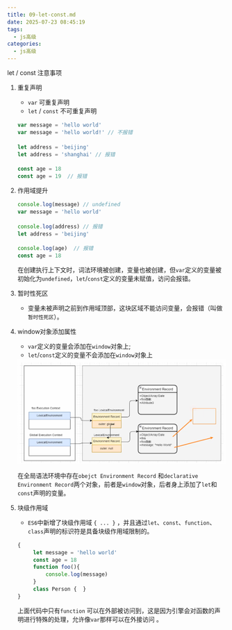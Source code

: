 ```yaml
---
title: 09-let-const.md
date: 2025-07-23 08:45:19
tags: 
  - js高级
categories:
  - js高级
---
```


let / const 注意事项

1. 重复声明
    - `var` 可重复声明
    - `let` / `const` 不可重复声明
   ```javascript
   var message = 'hello world'
   var message = 'hello world!' // 不报错
   
   let address = 'beijing'
   let address = 'shanghai' // 报错
   
   const age = 18
   const age = 19  // 报错
   ```

2. 作用域提升
   ```javascript
   console.log(message) // undefined
   var message = 'hello world'
   
   console.log(address) // 报错
   let address = 'beijing'
   
   console.log(age)  // 报错
   const age = 18
   
   ```
   在创建执行上下文时，词法环境被创建，变量也被创建，但`var`定义的变量被初始化为`undefined`，`let`/`const`定义的变量未赋值，访问会报错。
3. 暂时性死区
   - 变量未被声明之前到作用域顶部，这块区域不能访问变量，会报错（叫做`暂时性死区`）。
4. window对象添加属性
   - `var`定义的变量会添加在`window`对象上;
   - `let`/`const`定义的变量不会添加在`window`对象上

   <img src="../../img/js高级/09-let-const/img.png" alt="">
   
   在全局语法环境中存在`obejct Environment Record` 和`declarative Environment Record`两个对象，前者是`window`对象，后者身上添加了`let`和`const`声明的变量。

5. 块级作用域
   - `ES6`中新增了块级作用域 `{ ... }` ，并且通过`let`、`const`、`function`、`class`声明的标识符是具备块级作用域限制的。
   ```javascript
   {
        let message = 'hello world'
        const age = 18
        function foo(){
            console.log(message)
        }
        class Person {  }
   }
   ```
   上面代码中只有`function` 可以在外部被访问到，这是因为引擎会对函数的声明进行特殊的处理，允许像`var`那样可以在外接访问 。












